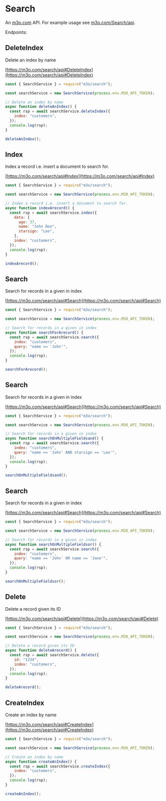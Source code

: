 # Search

An [m3o.com](https://m3o.com) API. For example usage see [m3o.com/Search/api](https://m3o.com/Search/api).

Endpoints:

## DeleteIndex

Delete an index by name

[https://m3o.com/search/api#DeleteIndex](https://m3o.com/search/api#DeleteIndex)

```js
const { SearchService } = require("m3o/search");

const searchService = new SearchService(process.env.M3O_API_TOKEN);

// Delete an index by name
async function deleteAnIndex() {
  const rsp = await searchService.deleteIndex({
    index: "customers",
  });
  console.log(rsp);
}

deleteAnIndex();
```

## Index

Index a record i.e. insert a document to search for.

[https://m3o.com/search/api#Index](https://m3o.com/search/api#Index)

```js
const { SearchService } = require("m3o/search");

const searchService = new SearchService(process.env.M3O_API_TOKEN);

// Index a record i.e. insert a document to search for.
async function indexArecord() {
  const rsp = await searchService.index({
    data: {
      age: 37,
      name: "John Doe",
      starsign: "Leo",
    },
    index: "customers",
  });
  console.log(rsp);
}

indexArecord();
```

## Search

Search for records in a given in index

[https://m3o.com/search/api#Search](https://m3o.com/search/api#Search)

```js
const { SearchService } = require("m3o/search");

const searchService = new SearchService(process.env.M3O_API_TOKEN);

// Search for records in a given in index
async function searchForArecord() {
  const rsp = await searchService.search({
    index: "customers",
    query: "name == 'John'",
  });
  console.log(rsp);
}

searchForArecord();
```

## Search

Search for records in a given in index

[https://m3o.com/search/api#Search](https://m3o.com/search/api#Search)

```js
const { SearchService } = require("m3o/search");

const searchService = new SearchService(process.env.M3O_API_TOKEN);

// Search for records in a given in index
async function searchOnMultipleFieldsand() {
  const rsp = await searchService.search({
    index: "customers",
    query: "name == 'John' AND starsign == 'Leo'",
  });
  console.log(rsp);
}

searchOnMultipleFieldsand();
```

## Search

Search for records in a given in index

[https://m3o.com/search/api#Search](https://m3o.com/search/api#Search)

```js
const { SearchService } = require("m3o/search");

const searchService = new SearchService(process.env.M3O_API_TOKEN);

// Search for records in a given in index
async function searchOnMultipleFieldsor() {
  const rsp = await searchService.search({
    index: "customers",
    query: "name == 'John' OR name == 'Jane'",
  });
  console.log(rsp);
}

searchOnMultipleFieldsor();
```

## Delete

Delete a record given its ID

[https://m3o.com/search/api#Delete](https://m3o.com/search/api#Delete)

```js
const { SearchService } = require("m3o/search");

const searchService = new SearchService(process.env.M3O_API_TOKEN);

// Delete a record given its ID
async function deleteArecord() {
  const rsp = await searchService.delete({
    id: "1234",
    index: "customers",
  });
  console.log(rsp);
}

deleteArecord();
```

## CreateIndex

Create an index by name

[https://m3o.com/search/api#CreateIndex](https://m3o.com/search/api#CreateIndex)

```js
const { SearchService } = require("m3o/search");

const searchService = new SearchService(process.env.M3O_API_TOKEN);

// Create an index by name
async function createAnIndex() {
  const rsp = await searchService.createIndex({
    index: "customers",
  });
  console.log(rsp);
}

createAnIndex();
```
